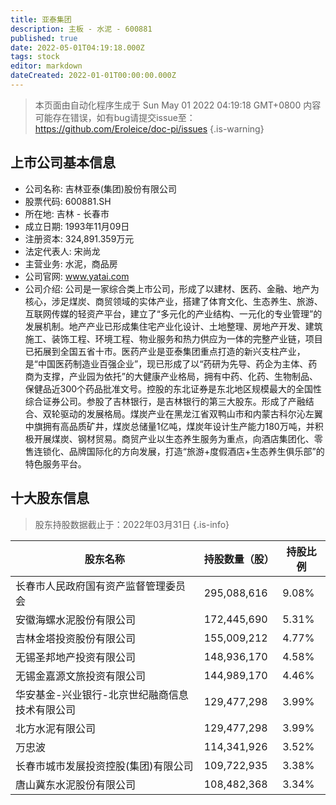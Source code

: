 ```yaml
---
title: 亚泰集团
description: 主板 - 水泥 - 600881
published: true
date: 2022-05-01T04:19:18.000Z
tags: stock
editor: markdown
dateCreated: 2022-01-01T00:00:00.000Z
---
```


> 本页面由自动化程序生成于 Sun May 01 2022 04:19:18 GMT+0800
> 内容可能存在错误，如有bug请提交issue至：https://github.com/Eroleice/doc-pi/issues
{.is-warning}

## 上市公司基本信息
- 公司名称: 吉林亚泰(集团)股份有限公司
- 股票代码: 600881.SH
- 所在地: 吉林 - 长春市
- 成立日期: 1993年11月09日
- 注册资本: 324,891.359万元
- 法定代表人: 宋尚龙
- 主营业务: 水泥，商品房
- 公司官网: www.yatai.com
- 公司介绍: 公司是一家综合类上市公司，形成了以建材、医药、金融、地产为核心，涉足煤炭、商贸领域的实体产业，搭建了体育文化、生态养生、旅游、互联网传媒的轻资产平台，建立了“多元化的产业结构、一元化的专业管理”的发展机制。地产产业已形成集住宅产业化设计、土地整理、房地产开发、建筑施工、装饰工程、环境工程、物业服务和热力供应为一体的完整产业链，项目已拓展到全国五省十市。医药产业是亚泰集团重点打造的新兴支柱产业，是“中国医药制造业百强企业”，现已形成了以“药研为先导、药企为主体、药商为支撑，产业园为依托”的大健康产业格局，拥有中药、化药、生物制品、保健品近300个药品批准文号。控股的东北证券是东北地区规模最大的全国性综合证券公司。参股了吉林银行，是吉林银行的第三大股东。形成了产融结合、双轮驱动的发展格局。煤炭产业在黑龙江省双鸭山市和内蒙古科尔沁左翼中旗拥有高品质矿井，煤炭总储量1亿吨，煤炭年设计生产能力180万吨，并积极开展煤炭、钢材贸易。商贸产业以生态养生服务为重点，向酒店集团化、零售连锁化、品牌国际化的方向发展，打造“旅游+度假酒店+生态养生俱乐部”的特色服务平台。


## 十大股东信息
> 股东持股数据截止于：2022年03月31日
{.is-info}

| 股东名称 | 持股数量（股） | 持股比例 |
| --- | --- | --- |
| 长春市人民政府国有资产监督管理委员会 | 295,088,616 | 9.08% |
| 安徽海螺水泥股份有限公司 | 172,445,690 | 5.31% |
| 吉林金塔投资股份有限公司 | 155,009,212 | 4.77% |
| 无锡圣邦地产投资有限公司 | 148,936,170 | 4.58% |
| 无锡金嘉源文旅投资有限公司 | 144,989,170 | 4.46% |
| 华安基金-兴业银行-北京世纪融商信息技术有限公司 | 129,477,298 | 3.99% |
| 北方水泥有限公司 | 129,477,298 | 3.99% |
| 万忠波 | 114,341,926 | 3.52% |
| 长春市城市发展投资控股(集团)有限公司 | 109,722,935 | 3.38% |
| 唐山冀东水泥股份有限公司 | 108,482,368 | 3.34% |




